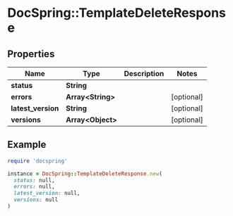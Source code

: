 # DocSpring::TemplateDeleteResponse

## Properties

| Name | Type | Description | Notes |
| ---- | ---- | ----------- | ----- |
| **status** | **String** |  |  |
| **errors** | **Array&lt;String&gt;** |  | [optional] |
| **latest_version** | **String** |  | [optional] |
| **versions** | **Array&lt;Object&gt;** |  | [optional] |

## Example

```ruby
require 'docspring'

instance = DocSpring::TemplateDeleteResponse.new(
  status: null,
  errors: null,
  latest_version: null,
  versions: null
)
```

